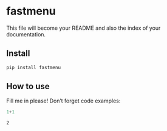 # fastmenu


<!-- WARNING: THIS FILE WAS AUTOGENERATED! DO NOT EDIT! -->

This file will become your README and also the index of your
documentation.

## Install

``` sh
pip install fastmenu
```

## How to use

Fill me in please! Don’t forget code examples:

``` python
1+1
```

    2
